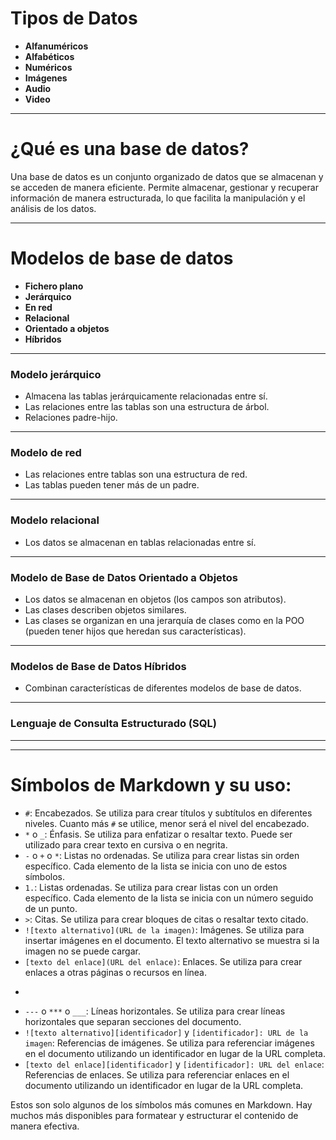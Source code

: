 # Tipos de Datos

- **Alfanuméricos**
- **Alfabéticos**
- **Numéricos**
- **Imágenes**
- **Audio**
- **Video**

---

# ¿Qué es una base de datos?

Una base de datos es un conjunto organizado de datos que se almacenan y se acceden de manera eficiente. Permite almacenar, gestionar y recuperar información de manera estructurada, lo que facilita la manipulación y el análisis de los datos.

---

# Modelos de base de datos

- **Fichero plano**
- **Jerárquico**
- **En red**
- **Relacional**
- **Orientado a objetos**
- **Híbridos**

---

### Modelo jerárquico

- Almacena las tablas jerárquicamente relacionadas entre sí.
- Las relaciones entre las tablas son una estructura de árbol.
- Relaciones padre-hijo.

---

### Modelo de red

- Las relaciones entre tablas son una estructura de red.
- Las tablas pueden tener más de un padre.

---

### Modelo relacional

- Los datos se almacenan en tablas relacionadas entre sí.

---

### Modelo de Base de Datos Orientado a Objetos

- Los datos se almacenan en objetos (los campos son atributos).
- Las clases describen objetos similares.
- Las clases se organizan en una jerarquía de clases como en la POO (pueden tener hijos que heredan sus características).

---

### Modelos de Base de Datos Híbridos

- Combinan características de diferentes modelos de base de datos.

---

### Lenguaje de Consulta Estructurado (SQL)

---




___

# Símbolos de Markdown y su uso:

- `#`: Encabezados. Se utiliza para crear títulos y subtítulos en diferentes niveles. Cuanto más `#` se utilice, menor será el nivel del encabezado.
- `*` o `_`: Énfasis. Se utiliza para enfatizar o resaltar texto. Puede ser utilizado para crear texto en cursiva o en negrita.
- `-` o `+` o `*`: Listas no ordenadas. Se utiliza para crear listas sin orden específico. Cada elemento de la lista se inicia con uno de estos símbolos.
- `1.`: Listas ordenadas. Se utiliza para crear listas con un orden específico. Cada elemento de la lista se inicia con un número seguido de un punto.
- `>`: Citas. Se utiliza para crear bloques de citas o resaltar texto citado.
- `![texto alternativo](URL de la imagen)`: Imágenes. Se utiliza para insertar imágenes en el documento. El texto alternativo se muestra si la imagen no se puede cargar.
- `[texto del enlace](URL del enlace)`: Enlaces. Se utiliza para crear enlaces a otras páginas o recursos en línea.
- ```: Bloques de código. Se utiliza para resaltar bloques de código en el documento. Puede especificar el lenguaje de programación después de las comillas triples para obtener un resaltado de sintaxis adecuado.
- `---` o `***` o `___`: Líneas horizontales. Se utiliza para crear líneas horizontales que separan secciones del documento.
- `![texto alternativo][identificador]` y `[identificador]: URL de la imagen`: Referencias de imágenes. Se utiliza para referenciar imágenes en el documento utilizando un identificador en lugar de la URL completa.
- `[texto del enlace][identificador]` y `[identificador]: URL del enlace`: Referencias de enlaces. Se utiliza para referenciar enlaces en el documento utilizando un identificador en lugar de la URL completa.

Estos son solo algunos de los símbolos más comunes en Markdown. Hay muchos más disponibles para formatear y estructurar el contenido de manera efectiva.
